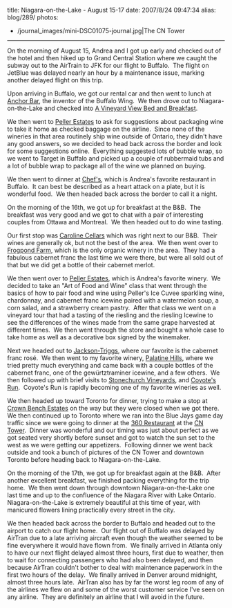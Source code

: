 title: Niagara-on-the-Lake - August 15-17
date: 2007/8/24 09:47:34
alias: blog/289/
photos:
- /journal_images/mini-DSC01075-journal.jpg|The CN Tower
---
On the morning of August 15, Andrea and I got up early and checked out of the hotel and then hiked up to Grand Central Station where we caught the subway out to the AirTrain to JFK for our flight to Buffalo.  The flight on JetBlue was delayed nearly an hour by a maintenance issue, marking another delayed flight on this trip.

Upon arriving in Buffalo, we got our rental car and then went to lunch at [Anchor Bar](http://www.anchorbar.com/), the inventor of the Buffalo Wing.  We then drove out to Niagara-on-the-Lake and checked into [A Vineyard View Bed and Breakfast](http://www.avineyardview.com/). 

We then went to [Peller Estates](http://www.peller.com) to ask for suggestions about packaging wine to take it home as checked baggage on the airline.  Since none of the wineries in that area routinely ship wine outside of Ontario, they didn't have any good answers, so we decided to head back across the border and look for some suggestions online.  Everything suggested lots of bubble wrap, so we went to Target in Buffalo and picked up a couple of rubbermaid tubs and a lot of bubble wrap to package all of the wine we planned on buying. 

We then went to dinner at [Chef's](http://www.ilovechefs.com), which is Andrea's favorite restaurant in Buffalo.  It can best be described as a heart attack on a plate, but it is wonderful food.  We then headed back across the border to call it a night.

On the morning of the 16th, we got up for breakfast at the B&B.  The breakfast was very good and we got to chat with a pair of interesting couples from Ottawa and Montreal.  We then headed out to do wine tasting.

Our first stop was [Caroline Cellars](http://www.carolinecellars.com/) which was right next to our B&B.  Their wines are generally ok, but not the best of the area.  We then went over to [Frogpond Farm](http://www.frogpondfarm.ca/), which is the only organic winery in the area.  They had a fabulous cabernet franc the last time we were there, but were all sold out of that but we did get a bottle of their cabernet merlot.

We then went over to [Peller Estates](http://www.peller.com), which is Andrea's favorite winery.  We decided to take an "Art of Food and Wine" class that went through the basics of how to pair food and wine using Peller's Ice Cuvee sparkling wine, chardonnay, and cabernet franc icewine paired with a watermelon soup, a corn salad, and a strawberry cream pastry.  After that class we went on a vineyard tour that had a tasting of the riesling and the riesling Icewine to see the differences of the wines made from the same grape harvested at different times.  We then went through the store and bought a whole case to take home as well as a decorative box signed by the winemaker.

Next we headed out to [Jackson-Triggs](http://www.jacksontriggswinery.com/), where our favorite is the cabernet franc rosé.  We then went to my favorite winery, [Palatine Hills](http://palatinehillsestatewinery.com/), where we tried pretty much everything and came back with a couple bottles of the cabernet franc, one of the gewürtztraminer icewine, and a few others.  We then followed up with brief visits to [Stonechurch Vineyards](http://www.stonechurch.com/), and [Coyote's Run](http://www.coyotesrunwinery.com/).  Coyote's Run is rapidly becoming one of my favorite wineries as well. 

We then headed up toward Toronto for dinner, trying to make a stop at [Crown Bench Estates](http://www.crownbenchestates.com/) on the way but they were closed when we got there.  We then continued up to Toronto where we ran into the Blue Jays game day traffic since we were going to dinner at the [360 Restaurant](http://www.cntower.ca/portal/SmartDefault.aspx?at=860) at the [CN Tower](http://www.cntower.ca).  Dinner was wonderful and our timing was just about perfect as we got seated very shortly before sunset and got to watch the sun set to the west as we were getting our appetizers.  Following dinner we went back outside and took a bunch of pictures of the CN Tower and downtown Toronto before heading back to Niagara-on-the-Lake.

On the morning of the 17th, we got up for breakfast again at the B&B.  After another excellent breakfast, we finished packing everything for the trip home.  We then went down through downtown Niagara-on-the-Lake one last time and up to the confluence of the Niagara River with Lake Ontario.  Niagara-on-the-Lake is extremely beautiful at this time of year, with manicured flowers lining practically every street in the city. 

We then headed back across the border to Buffalo and headed out to the airport to catch our flight home.  Our flight out of Buffalo was delayed by AirTran due to a late arriving aircraft even though the weather seemed to be fine everywhere it would have flown from.  We finally arrived in Atlanta only to have our next flight delayed almost three hours, first due to weather, then to wait for connecting passengers who had also been delayed, and then because AirTran couldn't bother to deal with maintenance paperwork in the first two hours of the delay.  We finally arrived in Denver around midnight, almost three hours late.  AirTran also has by far the worst leg room of any of the airlines we flew on and some of the worst customer service I've seen on any airline.  They are definitely an airline that I will avoid in the future.[](http://www.cntower.ca)